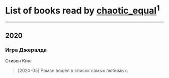 # List of books read by [chaotic_equal](https://plus.google.com/u/0/109533635046249857347/)<sup>1</sup>
---

## 2020

### Игра Джералда
Стивен Кинг
> [2020-05] Роман вошел в список самых любимых.



